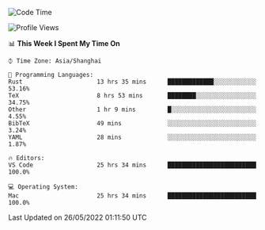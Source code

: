 <!--START_SECTION:waka-->
![Code Time](http://img.shields.io/badge/Code%20Time-1%2C354%20hrs%2042%20mins-blue)

![Profile Views](http://img.shields.io/badge/Profile%20Views-108-blue)

📊 **This Week I Spent My Time On** 

```text
⌚︎ Time Zone: Asia/Shanghai

💬 Programming Languages: 
Rust                     13 hrs 35 mins      █████████████░░░░░░░░░░░░   53.16% 
TeX                      8 hrs 53 mins       ████████░░░░░░░░░░░░░░░░░   34.75% 
Other                    1 hr 9 mins         █░░░░░░░░░░░░░░░░░░░░░░░░   4.55% 
BibTeX                   49 mins             ░░░░░░░░░░░░░░░░░░░░░░░░░   3.24% 
YAML                     28 mins             ░░░░░░░░░░░░░░░░░░░░░░░░░   1.87%

🔥 Editors: 
VS Code                  25 hrs 34 mins      █████████████████████████   100.0%

💻 Operating System: 
Mac                      25 hrs 34 mins      █████████████████████████   100.0%

```


 Last Updated on 26/05/2022 01:11:50 UTC
<!--END_SECTION:waka-->
